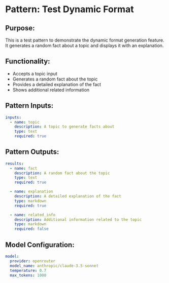# Pattern: Test Dynamic Format

## Purpose:

This is a test pattern to demonstrate the dynamic format generation feature. It generates a random fact about a topic and displays it with an explanation.

## Functionality:

* Accepts a topic input
* Generates a random fact about the topic
* Provides a detailed explanation of the fact
* Shows additional related information

## Pattern Inputs:

```yaml
inputs:
  - name: topic
    description: A topic to generate facts about
    type: text
    required: true
```

## Pattern Outputs:

```yaml
results:
  - name: fact
    description: A random fact about the topic
    type: text
    required: true

  - name: explanation
    description: A detailed explanation of the fact
    type: markdown
    required: true

  - name: related_info
    description: Additional information related to the topic
    type: markdown
    required: false
```

## Model Configuration:

```yaml
model:
  provider: openrouter
  model_name: anthropic/claude-3.5-sonnet
  temperature: 0.7
  max_tokens: 1000
```
